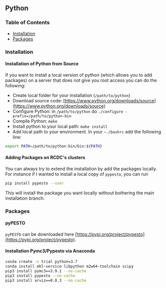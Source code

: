 ## Python

### Table of Contents
* [Installation](#install)
* [Packages](#pack)

### Installation<a name="install"></a> 

#### Installation of Python from Source

If you want to install a local version of python (which allows you to add packages) on a server that does not give you root access you can do the following:

* Create local folder for your installation (`/path/to/python`)
* Download source code: [https://www.python.org/downloads/source](https://www.python.org/downloads/source)
* Configure Python: in `/path/to/python` do `./configure -prefix=/path/to/python-bin`
* Compile Python: `make`
* Install python to your local path: `make install`
* Add local path to your environment. In your `~./bashrc` add the following line:
```bash
export PATH=/path/to/python-bin/bin:${PATH}
```

#### Adding Packages on RCDC's clusters

You can always try to extend the installation by add the packages locally. For instance if I wanted to install a local copy of `pypesto`, you can run
``` bash
pip install pypesto --user
```

This will install the package you want locally without bothering the main installation branch.


### Packages

#### pyPESTO

`pyPESTO` can be downloaded here [https://pypi.org/project/pypesto](https://pypi.org/project/pypesto).

#### Installation Pymc3/Pypesto via Anaconda

``` bash
conda create -n trial python=3.7
conda install mkl-service libpython m2w64-toolchain scipy
pip3 install pymc3==3.9.1 --no-cache
pip3 install pypesto --no-cache
pip3 install arviz==0.8.3 --no-cache
```
